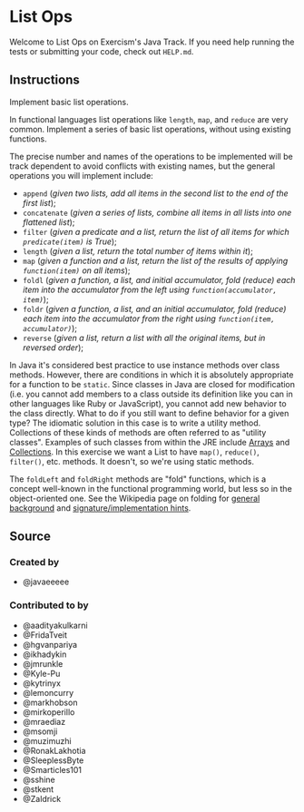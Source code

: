 # List Ops

Welcome to List Ops on Exercism's Java Track.
If you need help running the tests or submitting your code, check out `HELP.md`.

## Instructions

Implement basic list operations.

In functional languages list operations like `length`, `map`, and
`reduce` are very common. Implement a series of basic list operations,
without using existing functions.

The precise number and names of the operations to be implemented will be
track dependent to avoid conflicts with existing names, but the general
operations you will implement include:

* `append` (*given two lists, add all items in the second list to the end of the first list*);
* `concatenate` (*given a series of lists, combine all items in all lists into one flattened list*);
* `filter` (*given a predicate and a list, return the list of all items for which `predicate(item)` is True*);
* `length` (*given a list, return the total number of items within it*);
* `map` (*given a function and a list, return the list of the results of applying `function(item)` on all items*);
* `foldl` (*given a function, a list, and initial accumulator, fold (reduce) each item into the accumulator from the left using `function(accumulator, item)`*);
* `foldr` (*given a function, a list, and an initial accumulator, fold (reduce) each item into the accumulator from the right using `function(item, accumulator)`*);
* `reverse` (*given a list, return a list with all the original items, but in reversed order*);

In Java it's considered best practice to use instance methods over class methods. However, there are conditions in which it is absolutely appropriate for a function to be `static`. Since classes in Java are closed for modification (i.e. you cannot add members to a class outside its definition like you can in other languages like Ruby or JavaScript), you cannot add new behavior to the class directly. What to do if you still want to define behavior for a given type? The idiomatic solution in this case is to write a utility method. 
Collections of these kinds of methods are often referred to as "utility classes". Examples of such classes from within the JRE include [Arrays](https://docs.oracle.com/javase/9/docs/api/java/util/Arrays.html) and [Collections](https://docs.oracle.com/javase/9/docs/api/java/util/Collections.html).
In this exercise we want a List to have `map()`, `reduce()`, `filter()`, etc. methods. It doesn't, so we're using static methods.

The `foldLeft` and `foldRight` methods are "fold" functions, which is a concept well-known in the functional programming world, but less so in the object-oriented one. See the Wikipedia page on folding for [general background](https://en.wikipedia.org/wiki/Fold_(higher-order_function)) and [signature/implementation hints](https://en.wikipedia.org/wiki/Fold_(higher-order_function)#Linear_folds).

## Source

### Created by

- @javaeeeee

### Contributed to by

- @aadityakulkarni
- @FridaTveit
- @hgvanpariya
- @ikhadykin
- @jmrunkle
- @Kyle-Pu
- @kytrinyx
- @lemoncurry
- @markhobson
- @mirkoperillo
- @mraediaz
- @msomji
- @muzimuzhi
- @RonakLakhotia
- @SleeplessByte
- @Smarticles101
- @sshine
- @stkent
- @Zaldrick
